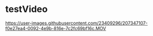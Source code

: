 # testVideo

https://user-images.githubusercontent.com/23409296/207347107-f0e27ea4-0092-4e9b-816e-7c2fc69bf16c.MOV
